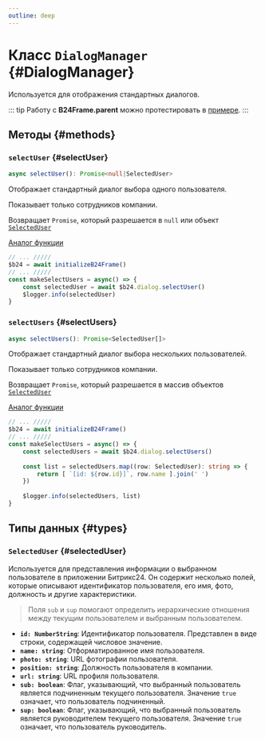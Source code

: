 ```yaml
---
outline: deep
---
```


# Класс `DialogManager` {#DialogManager}

Используется для отображения стандартных диалогов.

::: tip
Работу с **B24Frame.parent** можно протестировать в [примере](https://github.com/bitrix24/b24sdk-examples/blob/main/js/03-nuxt-frame/pages/index.client.vue).
:::

## Методы {#methods}

### `selectUser` {#selectUser}
```ts
async selectUser(): Promise<null|SelectedUser>
```

Отображает стандартный диалог выбора одного пользователя.

Показывает только сотрудников компании.

Возвращает `Promise`, который разрешается в `null` или объект [`SelectedUser`](#selectedUser)

[Аналог функции](https://apidocs.bitrix24.com/api-reference/bx24-js-sdk/system-dialogues/bx24-select-user.html)

```ts
// ... /////
$b24 = await initializeB24Frame()
// ... /////
const makeSelectUsers = async() => {
	const selectedUser = await $b24.dialog.selectUser()
	$logger.info(selectedUser)
}
```

### `selectUsers` {#selectUsers}
```ts
async selectUsers(): Promise<SelectedUser[]>
```

Отображает стандартный диалог выбора нескольких пользователей.

Показывает только сотрудников компании.

Возвращает `Promise`, который разрешается в массив объектов [`SelectedUser`](#selectedUser)

[Аналог функции](https://apidocs.bitrix24.com/api-reference/bx24-js-sdk/system-dialogues/bx24-select-user.html)

```ts
// ... /////
$b24 = await initializeB24Frame()
// ... /////
const makeSelectUsers = async() => {
	const selectedUsers = await $b24.dialog.selectUsers()
	
	const list = selectedUsers.map((row: SelectedUser): string => {
		return [ `[id: ${row.id}]`, row.name ].join(' ')
	})
	
	$logger.info(selectedUsers, list)
}
```

## Типы данных {#types}
### `SelectedUser` {#selectedUser}

Используется для представления информации о выбранном пользователе в приложении Битрикс24. Он содержит несколько полей, 
которые описывают идентификатор пользователя, его имя, фото, должность и другие характеристики.

> Поля `sub` и `sup` помогают определить иерархические отношения между текущим пользователем и выбранным пользователем.

- **`id: NumberString`**: Идентификатор пользователя. Представлен в виде строки, содержащей числовое значение.
- **`name: string`**: Отформатированное имя пользователя.
- **`photo: string`**: URL фотографии пользователя.
- **`position: string`**: Должность пользователя в компании.
- **`url: string`**: URL профиля пользователя.
- **`sub: boolean`**: Флаг, указывающий, что выбранный пользователь является подчиненным текущего пользователя. Значение `true` означает, что пользователь подчиненный.
- **`sup: boolean`**: Флаг, указывающий, что выбранный пользователь является руководителем текущего пользователя. Значение `true` означает, что пользователь руководитель.